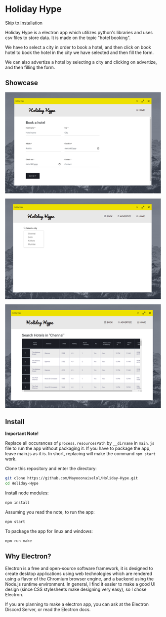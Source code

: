 # Holiday Hype

[Skip to Installation](https://github.com/Mayooonaiselol/Holiday-Hype/tree/master#install)

Holiday Hype is a electron app which utilizes python's libraries and uses csv files to store data. It is made on the topic "hotel booking".

We have to select a city in order to book a hotel, and then click on book hotel to book the hotel in the city we have selected and then fill the form.

We can also advertize a hotel by selecting a city and clicking on advertize, and then filling the form.

## Showcase

![Book Hotels](Screenshots/Screenshot_20220720_213843.png)

![Select Cities](Screenshots/Screenshot_20220720_213902.png)

![Browse Hotels](Screenshots/Screenshot_20220720_213925.png)

## Install

**Important Note!**

Replace all occurances of `process.resourcesPath` by `__dirname` in `main.js` file to run the app without packaging it.
If you have to package the app, leave main.js as it is.
In short, replacing will make the command `npm start` work.

Clone this repository and enter the directory:

```bash
git clone https://github.com/Mayooonaiselol/Holiday-Hype.git
cd Holiday-Hype
```

Install node modules:

```bash
npm install
```

Assuming you read the note, to run the app:

```bash
npm start
```

To package the app for linux and windows:

```bash
npm run make
```

## Why Electron?

Electron is a free and open-source software framework, it is designed to create desktop applications using web technologies which are rendered using a flavor of the Chromium browser engine, and a backend using the Node.js runtime environment. In general, I find it easier to make a good UI design (since CSS stylesheets make designing very easy), so I chose Electron.

If you are planning to make a electron app, you can ask at the Electron Discord Server, or read the Electron docs.
